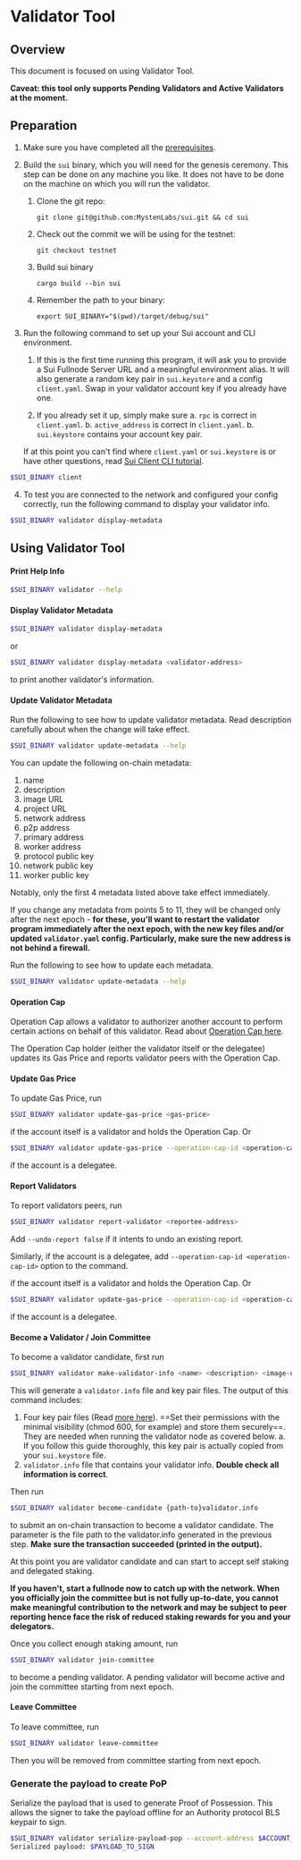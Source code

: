 # Validator Tool

## Overview

This document is focused on using Validator Tool.

**Caveat: this tool only supports Pending Validators and Active Validators at the moment.**

## Preparation

1. Make sure you have completed all the [prerequisites](https://docs.sui.io/devnet/build/install).

2. Build the `sui` binary, which you will need for the genesis ceremony. This step can be done on any machine you like. It does not have to be done on the machine on which you will run the validator.

    1. Clone the git repo:

           git clone git@github.com:MystenLabs/sui.git && cd sui

    2. Check out the commit we will be using for the testnet:

           git checkout testnet

    3. Build sui binary

           cargo build --bin sui

    4. Remember the path to your binary:

           export SUI_BINARY="$(pwd)/target/debug/sui"

3. Run the following command to set up your Sui account and CLI environment. 

    1. If this is the first time running this program, it will ask you to provide a Sui Fullnode Server URL and a meaningful environment alias. It will also generate a random key pair in `sui.keystore` and a config `client.yaml`. Swap in your validator account key if you already have one.

    2. If you already set it up, simply make sure 
      a. `rpc` is correct in `client.yaml`. 
      b. `active_address` is correct in `client.yaml`.
      b. `sui.keystore` contains your account key pair.

    If at this point you can't find where `client.yaml` or `sui.keystore` is or have other questions, read [Sui Client CLI tutorial](https://docs.sui.io/devnet/build/cli-client).

``` bash
$SUI_BINARY client
```

4. To test you are connected to the network and configured your config correctly, run the following command to display your validator info.

``` bash
$SUI_BINARY validator display-metadata
```



## Using Validator Tool

#### Print Help Info
``` bash
$SUI_BINARY validator --help
```

#### Display Validator Metadata
``` bash
$SUI_BINARY validator display-metadata
```

or 

``` bash
$SUI_BINARY validator display-metadata <validator-address>
```
to print another validator's information.

#### Update Validator Metadata
Run the following to see how to update validator metadata. Read description carefully about when the change will take effect.
``` bash
$SUI_BINARY validator update-metadata --help
```

You can update the following on-chain metadata:
1. name
2. description
3. image URL
4. project URL
5. network address
6. p2p address
7. primary address
8. worker address
9. protocol public key
10. network public key
11. worker public key

Notably, only the first 4 metadata listed above take effect immediately.

If you change any metadata from points 5 to 11, they will be changed only after the next epoch - **for these, you'll want to restart the validator program immediately after the next epoch, with the new key files and/or updated `validator.yaml` config. Particularly, make sure the new address is not behind a firewall.**

Run the following to see how to update each metadata.
``` bash
$SUI_BINARY validator update-metadata --help
```

#### Operation Cap
Operation Cap allows a validator to authorizer another account to perform certain actions on behalf of this validator. Read about [Operation Cap here](sui_for_node_operators.md#operation-cap).

The Operation Cap holder (either the validator itself or the delegatee) updates its Gas Price and reports validator peers with the Operation Cap.

#### Update Gas Price
To update Gas Price, run

```bash
$SUI_BINARY validator update-gas-price <gas-price>
```

if the account itself is a validator and holds the Operation Cap. Or 

```bash
$SUI_BINARY validator update-gas-price --operation-cap-id <operation-cap-id> <gas-price>
```

if the account is a delegatee.

#### Report Validators
To report validators peers, run

```bash
$SUI_BINARY validator report-validator <reportee-address>
```

Add `--undo-report false` if it intents to undo an existing report.

Similarly, if the account is a delegatee, add `--operation-cap-id <operation-cap-id>` option to the command.

if the account itself is a validator and holds the Operation Cap. Or 

```bash
$SUI_BINARY validator update-gas-price --operation-cap-id <operation-cap-id> <gas-price>
```

if the account is a delegatee.


#### Become a Validator / Join Committee
To become a validator candidate, first run

```bash
$SUI_BINARY validator make-validator-info <name> <description> <image-url> <project-url> <host-name> <gas_price>
```

This will generate a `validator.info` file and key pair files. The output of this command includes:
  1. Four key pair files (Read [more here](sui_for_node_operators.md#key-management)). ==Set their permissions with the minimal visibility (chmod 600, for example) and store them securely==. They are needed when running the validator node as covered below.
    a. If you follow this guide thoroughly, this key pair is actually copied from your `sui.keystore` file.
  2. `validator.info` file that contains your validator info. **Double check all information is correct**.

Then run 

``` bash
$SUI_BINARY validator become-candidate {path-to}validator.info
```

to submit an on-chain transaction to become a validator candidate. The parameter is the file path to the validator.info generated in the previous step. **Make sure the transaction succeeded (printed in the output).**

At this point you are validator candidate and can start to accept self staking and delegated staking. 

**If you haven't, start a fullnode now to catch up with the network. When you officially join the committee but is not fully up-to-date, you cannot make meaningful contribution to the network and may be subject to peer reporting hence face the risk of reduced staking rewards for you and your delegators.**

Once you collect enough staking amount, run

``` bash
$SUI_BINARY validator join-committee
```

to become a pending validator. A pending validator will become active and join the committee starting from next epoch.


#### Leave Committee

To leave committee, run

``` bash
$SUI_BINARY validator leave-committee
```

Then you will be removed from committee starting from next epoch.

### Generate the payload to create PoP

Serialize the payload that is used to generate Proof of Possession. This allows the signer to take the payload offline for an Authority protocol BLS keypair to sign.

``` bash
$SUI_BINARY validator serialize-payload-pop --account-address $ACCOUNT_ADDRESS --protocol-public-key $BLS_PUBKEY
Serialized payload: $PAYLOAD_TO_SIGN
```
